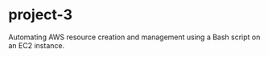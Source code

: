 # project-3
Automating AWS resource creation and management using a Bash script on an EC2 instance.
